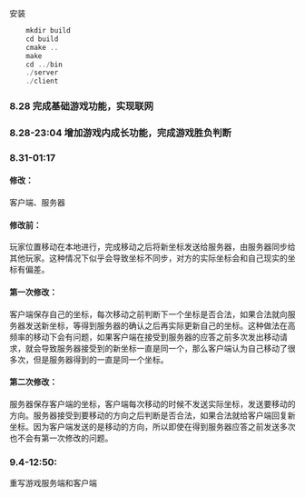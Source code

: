 安装  
```c++
    mkdir build
    cd build
    cmake ..
    make
    cd ../bin
    ./server
    ./client
```

### 8.28 完成基础游戏功能，实现联网  
### 8.28-23:04 增加游戏内成长功能，完成游戏胜负判断  
### 8.31-01:17 
#### 修改：
客户端、服务器
#### 修改前：
玩家位置移动在本地进行，完成移动之后将新坐标发送给服务器，由服务器同步给其他玩家。这种情况下似乎会导致坐标不同步，对方的实际坐标会和自己现实的坐标有偏差。
#### 第一次修改：
客户端保存自己的坐标，每次移动之前判断下一个坐标是否合法，如果合法就向服务器发送新坐标，等得到服务器的确认之后再实际更新自己的坐标。这种做法在高频率的移动下会有问题，如果客户端在接受到服务器的应答之前多次发出移动请求，就会导致服务器接受到的新坐标一直是同一个，那么客户端认为自己移动了很多次，但是服务器得到的一直是同一个坐标。
#### 第二次修改：
服务器保存客户端的坐标，客户端每次移动的时候不发送实际坐标，发送要移动的方向。服务器接受到要移动的方向之后判断是否合法，如果合法就给客户端回复新坐标。因为客户端发送的是移动的方向，所以即使在得到服务器应答之前发送多次也不会有第一次修改的问题。  
### 9.4-12:50:  
重写游戏服务端和客户端